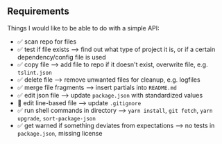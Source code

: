 ## Requirements

Things I would like to be able to do with a simple API:

- ✅ scan repo for files
- ✅ test if file exists --> find out what type of project it is, or if a certain dependency/config file is used
- ✅ copy file --> add file to repo if it doesn't exist, overwrite file, e.g. `tslint.json`
- ✅ delete file --> remove unwanted files for cleanup, e.g. logfiles
- ✅ merge file fragments --> insert partials into `README.md`
- ✅ edit json file --> update `package.json` with standardized values
- 🔳️ edit line-based file --> update `.gitignore`
- ✅ run shell commands in directory --> `yarn install`, `git fetch`, `yarn upgrade`, `sort-package-json`
- ✅ get warned if something deviates from expectations --> no tests in `package.json`, missing license
